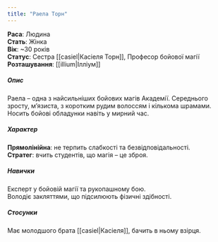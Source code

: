 ```yaml
---
title: "Раела Торн"
---
```


**Раса**: Людина  
**Стать**: Жінка  
**Вік**: ~30 років  
**Статус**: Cестра [[casiel|Касіеля Торн]], Професор бойової магії
**Розташування**: [[illium|Ілліум]]  


##### Опис

Раела – одна з найсильніших бойових магів Академії. Середнього зросту, м’язиста, з коротким рудим волоссям і кількома шрамами. Носить бойові обладунки навіть у мирний час.


##### Характер
  
**Прямолінійна**: не терпить слабкості та безвідповідальності.  
**Стратег**: вчить студентів, що магія – це зброя.  

##### Навички

Експерт у бойовій магії та рукопашному бою.  
Володіє закляттями, що підсилюють фізичні здібності.  

##### Стосунки

Має молодшого брата [[casiel|Касіеля]], бачить в ньому взірця.  

